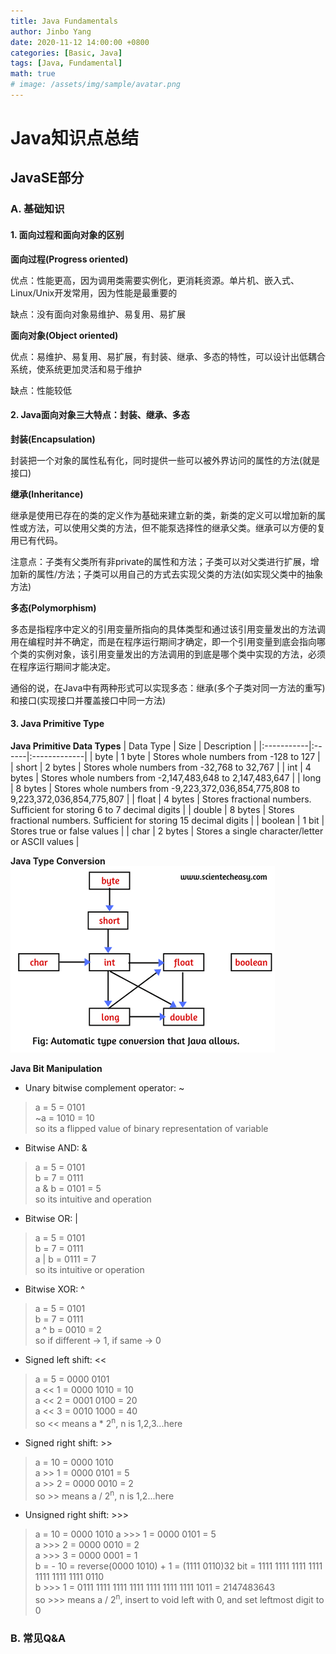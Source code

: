 ```yaml
---
title: Java Fundamentals
author: Jinbo Yang
date: 2020-11-12 14:00:00 +0800
categories: [Basic, Java]
tags: [Java, Fundamental]
math: true
# image: /assets/img/sample/avatar.png
---
```

# Java知识点总结

## JavaSE部分

### A. 基础知识

#### 1. 面向过程和面向对象的区别

**面向过程(Progress oriented)**

优点：性能更高，因为调用类需要实例化，更消耗资源。单片机、嵌入式、Linux/Unix开发常用，因为性能是最重要的

缺点：没有面向对象易维护、易复用、易扩展

**面向对象(Object oriented)**

优点：易维护、易复用、易扩展，有封装、继承、多态的特性，可以设计出低耦合系统，使系统更加灵活和易于维护

缺点：性能较低

#### 2. Java面向对象三大特点：封装、继承、多态

**封装(Encapsulation)**

封装把一个对象的属性私有化，同时提供一些可以被外界访问的属性的方法(就是接口)

**继承(Inheritance)**

继承是使用已存在的类的定义作为基础来建立新的类，新类的定义可以增加新的属性或方法，可以使用父类的方法，但不能泵选择性的继承父类。继承可以方便的复用已有代码。

注意点：子类有父类所有非private的属性和方法；子类可以对父类进行扩展，增加新的属性/方法；子类可以用自己的方式去实现父类的方法(如实现父类中的抽象方法)

**多态(Polymorphism)**

多态是指程序中定义的引用变量所指向的具体类型和通过该引用变量发出的方法调用在编程时并不确定，而是在程序运行期间才确定，即一个引用变量到底会指向哪个类的实例对象，该引用变量发出的方法调用的到底是哪个类中实现的方法，必须在程序运行期间才能决定。

通俗的说，在Java中有两种形式可以实现多态：继承(多个子类对同一方法的重写)和接口(实现接口并覆盖接口中同一方法)

#### 3. Java Primitive Type

**Java Primitive Data Types**
| Data Type | Size | Description |
|:-----------|:------|:-------------|
| byte | 1 byte	| Stores whole numbers from -128 to 127 |
| short	| 2 bytes | Stores whole numbers from -32,768 to 32,767 |
| int | 4 bytes | Stores whole numbers from -2,147,483,648 to 2,147,483,647 |
| long | 8 bytes | Stores whole numbers from -9,223,372,036,854,775,808 to 9,223,372,036,854,775,807 |
| float | 4 bytes | Stores fractional numbers. Sufficient for storing 6 to 7 decimal digits | 
| double | 8 bytes | Stores fractional numbers. Sufficient for storing 15 decimal digits | 
| boolean | 1 bit | Stores true or false values |
| char | 2 bytes | Stores a single character/letter or ASCII values |

**Java Type Conversion**
![TypeConversion](/assets/img/sample/type_conversion.png "Java Type Conversion")

**Java Bit Manipulation**
- Unary bitwise complement operator: ~
>a = 5 = 0101  
>~a = 1010 = 10  
>so its a flipped value of binary representation of variable

- Bitwise AND: &
>a = 5 = 0101  
>b = 7 = 0111  
>a & b = 0101 = 5  
>so its intuitive and operation

- Bitwise OR: |
>a = 5 = 0101  
>b = 7 = 0111  
>a | b = 0111 = 7  
>so its intuitive or operation

- Bitwise XOR: ^
>a = 5 = 0101  
>b = 7 = 0111  
>a ^ b = 0010 = 2  
>so if different -> 1, if same -> 0

- Signed left shift: <<
>a = 5 = 0000 0101  
>a << 1 = 0000 1010 = 10  
>a << 2 = 0001 0100 = 20  
>a << 3 = 0010 1000 = 40  
>so << means a * 2<sup>n</sup>, n is 1,2,3...here

- Signed right shift: >>
>a = 10 = 0000 1010  
>a >> 1 = 0000 0101 = 5   
>a >> 2 = 0000 0010 = 2  
>so >> means a / 2<sup>n</sup>, n is 1,2...here

- Unsigned right shift: >>>
>a = 10 = 0000 1010
>a >>> 1 = 0000 0101 = 5  
>a >>> 2 = 0000 0010 = 2  
>a >>> 3 = 0000 0001 = 1  
>b = - 10 = reverse(0000 1010) + 1 = (1111 0110)32 bit = 1111 1111 1111 1111 1111 1111 1111 0110  
>b >>> 1 = 0111 1111 1111 1111 1111 1111 1111 1011 = 2147483643  
>so >>> means a / 2<sup>n</sup>, insert to void left with 0, and set leftmost digit to 0

### B. 常见Q&A

